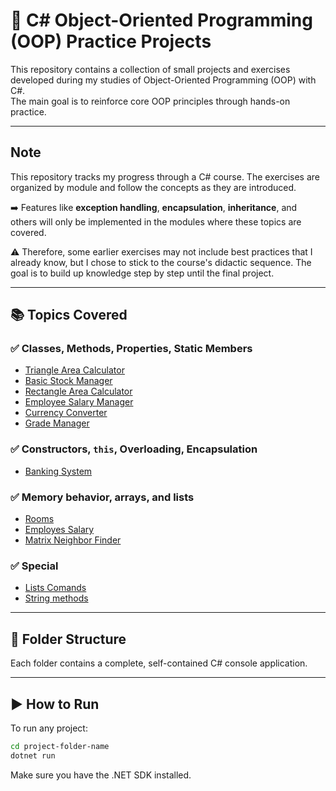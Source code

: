 # 🧠 C# Object-Oriented Programming (OOP) Practice Projects

This repository contains a collection of small projects and exercises developed during my studies of Object-Oriented Programming (OOP) with C#.  
The main goal is to reinforce core OOP principles through hands-on practice.

---

## Note

This repository tracks my progress through a C# course. The exercises are organized by module and follow the concepts as they are introduced.

➡️ Features like **exception handling**, **encapsulation**, **inheritance**, and others will only be implemented in the modules where these topics are covered.

⚠️ Therefore, some earlier exercises may not include best practices that I already know, but I chose to stick to the course's didactic sequence. The goal is to build up knowledge step by step until the final project.

---

## 📚 Topics Covered

### ✅ Classes, Methods, Properties, Static Members
- [Triangle Area Calculator](./triangulo-area/)
- [Basic Stock Manager](./basic-stock/)
- [Rectangle Area Calculator](./rectangle-area/)
- [Employee Salary Manager](./employees/)
- [Currency Converter](./currency_exchange/)
- [Grade Manager](./grades-manager/)

### ✅ Constructors, `this`, Overloading, Encapsulation
- [Banking System](./bank/) 

### ✅ Memory behavior, arrays, and lists
- [Rooms](./rooms/)
- [Employes Salary](./employes-slary/)
- [Matrix Neighbor Finder](./matrix-positon/)

### ✅ Special 
- [Lists Comands](./list-operations/)
- [String methods](./string/)
---

## 📁 Folder Structure

Each folder contains a complete, self-contained C# console application.

---

## ▶️ How to Run

To run any project:

```bash
cd project-folder-name
dotnet run
```
Make sure you have the .NET SDK installed.
